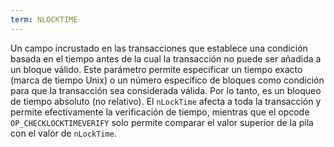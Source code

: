```yaml
---
term: NLOCKTIME
---
```


Un campo incrustado en las transacciones que establece una condición basada en el tiempo antes de la cual la transacción no puede ser añadida a un bloque válido. Este parámetro permite especificar un tiempo exacto (marca de tiempo Unix) o un número específico de bloques como condición para que la transacción sea considerada válida. Por lo tanto, es un bloqueo de tiempo absoluto (no relativo). El `nLockTime` afecta a toda la transacción y permite efectivamente la verificación de tiempo, mientras que el opcode `OP_CHECKLOCKTIMEVERIFY` solo permite comparar el valor superior de la pila con el valor de `nLockTime`.